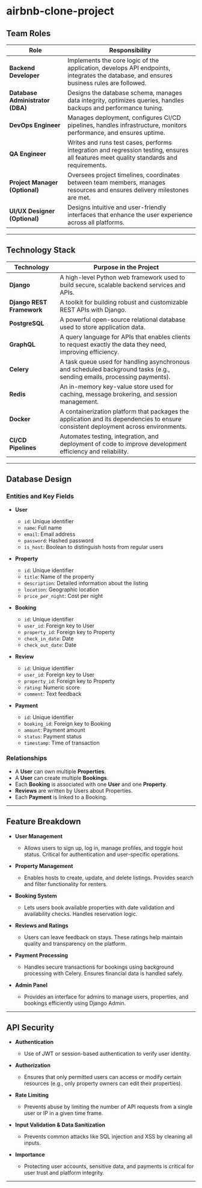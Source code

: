 # airbnb-clone-project

## Team Roles

| Role | Responsibility |
|------|----------------|
| **Backend Developer** | Implements the core logic of the application, develops API endpoints, integrates the database, and ensures business rules are followed. |
| **Database Administrator (DBA)** | Designs the database schema, manages data integrity, optimizes queries, handles backups and performance tuning. |
| **DevOps Engineer** | Manages deployment, configures CI/CD pipelines, handles infrastructure, monitors performance, and ensures uptime. |
| **QA Engineer** | Writes and runs test cases, performs integration and regression testing, ensures all features meet quality standards and requirements. |
| **Project Manager (Optional)** | Oversees project timelines, coordinates between team members, manages resources and ensures delivery milestones are met. |
| **UI/UX Designer (Optional)** | Designs intuitive and user-friendly interfaces that enhance the user experience across all platforms. |

---

## Technology Stack

| Technology | Purpose in the Project |
|------------|------------------------|
| **Django** | A high-level Python web framework used to build secure, scalable backend services and APIs. |
| **Django REST Framework** | A toolkit for building robust and customizable REST APIs with Django. |
| **PostgreSQL** | A powerful open-source relational database used to store application data. |
| **GraphQL** | A query language for APIs that enables clients to request exactly the data they need, improving efficiency. |
| **Celery** | A task queue used for handling asynchronous and scheduled background tasks (e.g., sending emails, processing payments). |
| **Redis** | An in-memory key-value store used for caching, message brokering, and session management. |
| **Docker** | A containerization platform that packages the application and its dependencies to ensure consistent deployment across environments. |
| **CI/CD Pipelines** | Automates testing, integration, and deployment of code to improve development efficiency and reliability. |

---

## Database Design

### Entities and Key Fields

- **User**
  - `id`: Unique identifier
  - `name`: Full name
  - `email`: Email address
  - `password`: Hashed password
  - `is_host`: Boolean to distinguish hosts from regular users

- **Property**
  - `id`: Unique identifier
  - `title`: Name of the property
  - `description`: Detailed information about the listing
  - `location`: Geographic location
  - `price_per_night`: Cost per night

- **Booking**
  - `id`: Unique identifier
  - `user_id`: Foreign key to User
  - `property_id`: Foreign key to Property
  - `check_in_date`: Date
  - `check_out_date`: Date

- **Review**
  - `id`: Unique identifier
  - `user_id`: Foreign key to User
  - `property_id`: Foreign key to Property
  - `rating`: Numeric score
  - `comment`: Text feedback

- **Payment**
  - `id`: Unique identifier
  - `booking_id`: Foreign key to Booking
  - `amount`: Payment amount
  - `status`: Payment status
  - `timestamp`: Time of transaction

### Relationships

- A **User** can own multiple **Properties**.
- A **User** can create multiple **Bookings**.
- Each **Booking** is associated with one **User** and one **Property**.
- **Reviews** are written by Users about Properties.
- Each **Payment** is linked to a Booking.

---

## Feature Breakdown

- **User Management**
  - Allows users to sign up, log in, manage profiles, and toggle host status. Critical for authentication and user-specific operations.

- **Property Management**
  - Enables hosts to create, update, and delete listings. Provides search and filter functionality for renters.

- **Booking System**
  - Lets users book available properties with date validation and availability checks. Handles reservation logic.

- **Reviews and Ratings**
  - Users can leave feedback on stays. These ratings help maintain quality and transparency on the platform.

- **Payment Processing**
  - Handles secure transactions for bookings using background processing with Celery. Ensures financial data is handled safely.

- **Admin Panel**
  - Provides an interface for admins to manage users, properties, and bookings efficiently using Django Admin.

---

## API Security

- **Authentication**
  - Use of JWT or session-based authentication to verify user identity.

- **Authorization**
  - Ensures that only permitted users can access or modify certain resources (e.g., only property owners can edit their properties).

- **Rate Limiting**
  - Prevents abuse by limiting the number of API requests from a single user or IP in a given time frame.

- **Input Validation & Data Sanitization**
  - Prevents common attacks like SQL injection and XSS by cleaning all inputs.

- **Importance**
  - Protecting user accounts, sensitive data, and payments is critical for user trust and platform integrity.

---